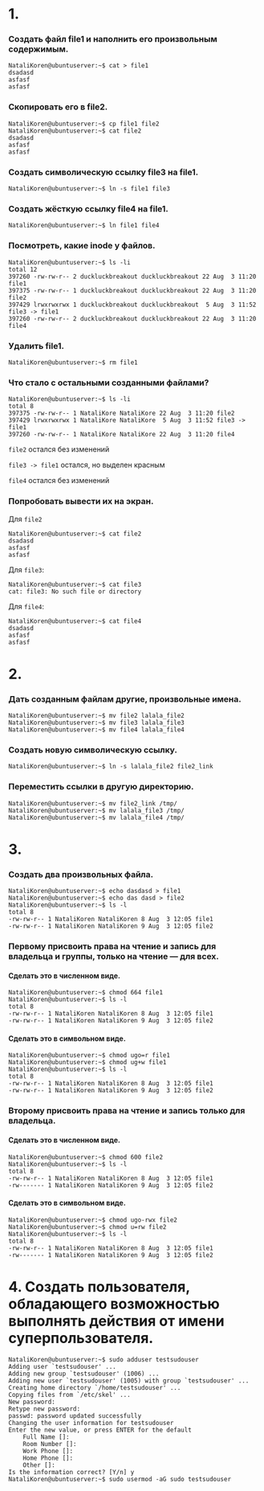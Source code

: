 # 1. 
### Создать файл file1 и наполнить его произвольным содержимым.
```console
NataliKoren@ubuntuserver:~$ cat > file1
dsadasd
asfasf
asfasf
```
### Скопировать его в file2.
```console
NataliKoren@ubuntuserver:~$ cp file1 file2
NataliKoren@ubuntuserver:~$ cat file2
dsadasd
asfasf
asfasf
```

### Создать символическую ссылку file3 на file1. 
```console
NataliKoren@ubuntuserver:~$ ln -s file1 file3
```

### Создать жёсткую ссылку file4 на file1. 
```console
NataliKoren@ubuntuserver:~$ ln file1 file4
```

### Посмотреть, какие inode у файлов. 
```console
NataliKoren@ubuntuserver:~$ ls -li
total 12
397260 -rw-rw-r-- 2 duckluckbreakout duckluckbreakout 22 Aug  3 11:20 file1
397375 -rw-rw-r-- 1 duckluckbreakout duckluckbreakout 22 Aug  3 11:20 file2
397429 lrwxrwxrwx 1 duckluckbreakout duckluckbreakout  5 Aug  3 11:52 file3 -> file1
397260 -rw-rw-r-- 2 duckluckbreakout duckluckbreakout 22 Aug  3 11:20 file4
```

### Удалить file1.
```console
NataliKoren@ubuntuserver:~$ rm file1
```

### Что стало с остальными созданными файлами?
```console
NataliKoren@ubuntuserver:~$ ls -li
total 8
397375 -rw-rw-r-- 1 NataliKore NataliKore 22 Aug  3 11:20 file2
397429 lrwxrwxrwx 1 NataliKore NataliKore  5 Aug  3 11:52 file3 -> file1
397260 -rw-rw-r-- 1 NataliKore NataliKore 22 Aug  3 11:20 file4
```

`file2` остался без изменений

`file3 -> file1` остался, но выделен красным

`file4` остался без изменений

### Попробовать вывести их на экран.

Для `file2`
```console
NataliKoren@ubuntuserver:~$ cat file2
dsadasd
asfasf
asfasf
```

Для `file3`:
```console
NataliKoren@ubuntuserver:~$ cat file3
cat: file3: No such file or directory
```

Для `file4`:
```console
NataliKoren@ubuntuserver:~$ cat file4
dsadasd
asfasf
asfasf
```

# 2. 
### Дать созданным файлам другие, произвольные имена. 
```console
NataliKoren@ubuntuserver:~$ mv file2 lalala_file2
NataliKoren@ubuntuserver:~$ mv file3 lalala_file3
NataliKoren@ubuntuserver:~$ mv file4 lalala_file4
```
### Создать новую символическую ссылку. 
```console
NataliKoren@ubuntuserver:~$ ln -s lalala_file2 file2_link
```

### Переместить ссылки в другую директорию.
```console
NataliKoren@ubuntuserver:~$ mv file2_link /tmp/
NataliKoren@ubuntuserver:~$ mv lalala_file3 /tmp/
NataliKoren@ubuntuserver:~$ mv lalala_file4 /tmp/
```

# 3. 
### Создать два произвольных файла. 
```console
NataliKoren@ubuntuserver:~$ echo dasdasd > file1
NataliKoren@ubuntuserver:~$ echo das dasd > file2
NataliKoren@ubuntuserver:~$ ls -l
total 8
-rw-rw-r-- 1 NataliKoren NataliKoren 8 Aug  3 12:05 file1
-rw-rw-r-- 1 NataliKoren NataliKoren 9 Aug  3 12:05 file2
```

### Первому присвоить права на чтение и запись для владельца и группы, только на чтение — для всех.
#### Сделать это в численном виде.
```console
NataliKoren@ubuntuserver:~$ chmod 664 file1
NataliKoren@ubuntuserver:~$ ls -l
total 8
-rw-rw-r-- 1 NataliKoren NataliKoren 8 Aug  3 12:05 file1
-rw-rw-r-- 1 NataliKoren NataliKoren 9 Aug  3 12:05 file2
```

#### Сделать это в символьном виде.
```console
NataliKoren@ubuntuserver:~$ chmod ugo=r file1
NataliKoren@ubuntuserver:~$ chmod ug+w file1
NataliKoren@ubuntuserver:~$ ls -l
total 8
-rw-rw-r-- 1 NataliKoren NataliKoren 8 Aug  3 12:05 file1
-rw-rw-r-- 1 NataliKoren NataliKoren 9 Aug  3 12:05 file2
```


### Второму присвоить права на чтение и запись только для владельца.
#### Сделать это в численном виде.
```console
NataliKoren@ubuntuserver:~$ chmod 600 file2
NataliKoren@ubuntuserver:~$ ls -l
total 8
-rw-rw-r-- 1 NataliKoren NataliKoren 8 Aug  3 12:05 file1
-rw------- 1 NataliKoren NataliKoren 9 Aug  3 12:05 file2
```

#### Сделать это в символьном виде.
```console
NataliKoren@ubuntuserver:~$ chmod ugo-rwx file2
NataliKoren@ubuntuserver:~$ chmod u=rw file2
NataliKoren@ubuntuserver:~$ ls -l
total 8
-rw-rw-r-- 1 NataliKoren NataliKoren 8 Aug  3 12:05 file1
-rw------- 1 NataliKoren NataliKoren 9 Aug  3 12:05 file2
```

# 4. Создать пользователя, обладающего возможностью выполнять действия от имени суперпользователя.
```console
NataliKoren@ubuntuserver:~$ sudo adduser testsudouser
Adding user `testsudouser' ...
Adding new group `testsudouser' (1006) ...
Adding new user `testsudouser' (1005) with group `testsudouser' ...
Creating home directory `/home/testsudouser' ...
Copying files from `/etc/skel' ...
New password: 
Retype new password: 
passwd: password updated successfully
Changing the user information for testsudouser
Enter the new value, or press ENTER for the default
	Full Name []: 
	Room Number []: 
	Work Phone []: 
	Home Phone []: 
	Other []: 
Is the information correct? [Y/n] y
NataliKoren@ubuntuserver:~$ sudo usermod -aG sudo testsudouser
```
